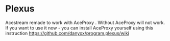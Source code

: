 Plexus
================
Acestream remade to work with AceProxy . Without AceProxy will not work. 
If you want to use it now - you can install AceProxy yourself using this instruction https://github.com/danyxx/program.plexus/wiki

